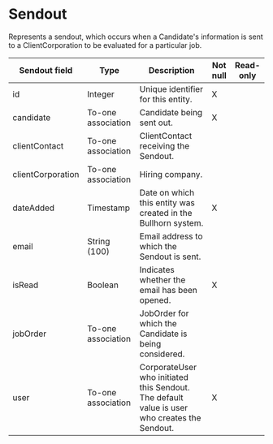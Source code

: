 # Sendout

Represents a sendout, which occurs when a Candidate's information is sent to a ClientCorporation to be evaluated for a particular job.

| **Sendout field** | **Type** | **Description** | **Not null** | **Read-only** |
| --- | --- | --- | --- | --- |
| id | Integer | Unique identifier for this entity. | X | |
| candidate | To-one association | Candidate being sent out. | X | |
| clientContact | To-one association | ClientContact receiving the Sendout. | | |
| clientCorporation | To-one association | Hiring company. | | |
| dateAdded | Timestamp | Date on which this entity was created in the Bullhorn system. | X | |
| email | String (100) | Email address to which the Sendout is sent. | | |
| isRead | Boolean | Indicates whether the email has been opened. | X | |
| jobOrder | To-one association | JobOrder for which the Candidate is being considered. | | |
| user | To-one association | CorporateUser who initiated this Sendout. The default value is user who creates the Sendout. | X | |